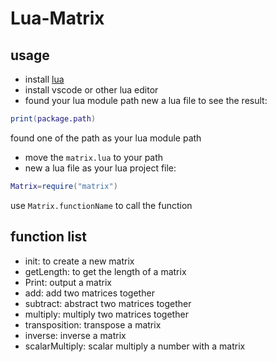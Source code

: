# Lua-Matrix
## usage
- install [lua](https://github.com/lua/lua/releases)
- install vscode or other lua editor
- found your lua module path
new a lua file to see the result:

```lua
print(package.path)
```
found one of the path as your lua module path
- move the `matrix.lua` to your path
- new a lua file as your lua project file:
  
```lua
Matrix=require("matrix")
```
use `Matrix.functionName` to call the function
## function list
- init: to create a new matrix
- getLength: to get the length of a matrix
- Print: output a matrix
- add: add two matrices together
- subtract: abstract two matrices together
- multiply: multiply two matrices together
- transposition: transpose a matrix
- inverse: inverse a matrix
- scalarMultiply: scalar multiply a number with a matrix